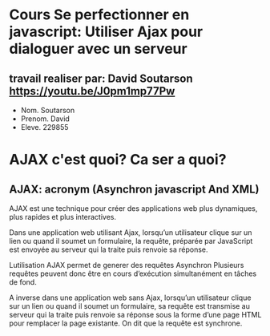 Cours Se perfectionner en javascript: Utiliser Ajax pour dialoguer avec un serveur
==================================================================================
travail realiser par: David Soutarson https://youtu.be/J0pm1mp77Pw
---------------------
* Nom. Soutarson
* Prenom. David
* Eleve.  229855

AJAX c'est quoi? Ca ser a quoi?
=================================
## AJAX: acronym (Asynchron javascript And XML)
AJAX est une technique pour créer des applications web plus dynamiques, plus rapides et plus interactives.

Dans une application web utilisant Ajax, lorsqu’un utilisateur clique sur un lien
ou quand il soumet un formulaire, la requête, préparée par JavaScript est envoyée au serveur qui la traite
puis renvoie sa réponse.

Lutilisation AJAX permet de generer des  requêtes Asynchron Plusieurs requêtes peuvent donc être en
cours d’exécution simultanément en tâches de fond.

A inverse dans une application web sans Ajax, lorsqu’un utilisateur clique sur un lien ou quand
il soumet un formulaire, sa requête est transmise au serveur qui la traite puis renvoie sa réponse
sous la forme d’une page HTML pour remplacer la page existante. On dit que la requête est
synchrone.

